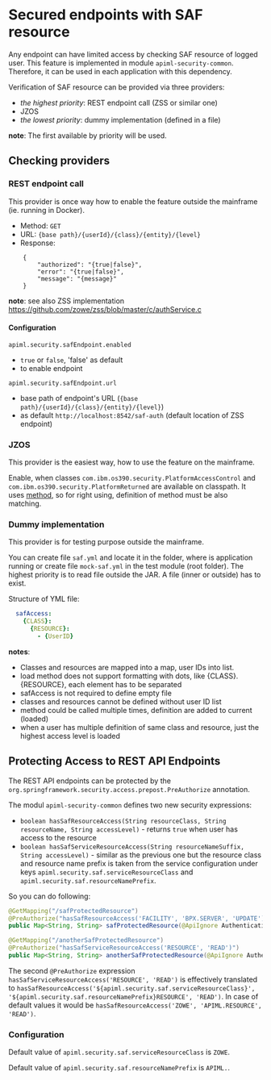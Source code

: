 
# Secured endpoints with SAF resource 

Any endpoint can have limited access by checking SAF resource of logged user. This feature is implemented in module
`apiml-security-common`. Therefore, it can be used in each application with this dependency.

Verification of SAF resource can be provided via three providers:
- _the highest priority_: REST endpoint call (ZSS or similar one)
- JZOS
- _the lowest priority_: dummy implementation (defined in a file)

**note**: The first available by priority will be used.

## Checking providers

### REST endpoint call

This provider is once way how to enable the feature outside the mainframe (ie. running in Docker).

- Method: `GET`
- URL: `{base path}/{userId}/{class}/{entity}/{level}`
- Response:
```json5
    {
        "authorized": "{true|false}",
        "error": "{true|false}",
        "message": "{message}"
    }
```

**note**: see also ZSS implementation https://github.com/zowe/zss/blob/master/c/authService.c

#### Configuration

`apiml.security.safEndpoint.enabled`
- `true` or `false`, 'false' as default
- to enable endpoint

`apiml.security.safEndpoint.url`
- base path of endpoint's URL (`{base path}/{userId}/{class}/{entity}/{level}`) 
- as default `http://localhost:8542/saf-auth` (default location of ZSS endpoint)

### JZOS

This provider is the easiest way, how to use the feature on the mainframe.

Enable, when classes `com.ibm.os390.security.PlatformAccessControl` and `com.ibm.os390.security.PlatformReturned`
are available on classpath. It uses [method](https://www.ibm.com/support/knowledgecenter/SSYKE2_8.0.0/com.ibm.java.zsecurity.api.80.doc/com.ibm.os390.security/com/ibm/os390/security/PlatformAccessControl.html?view=kc#checkPermission-java.lang.String-java.lang.String-java.lang.String-int-), so
for right using, definition of method must be also matching.

### Dummy implementation

This provider is for testing purpose outside the mainframe.

You can create file `saf.yml` and locate it in the folder, where is application running or create file `mock-saf.yml` in the
test module (root folder). The highest priority is to read file outside the JAR. A file (inner or outside) has to exist.

Structure of YML file:
```yaml
  safAccess:
    {CLASS}:
      {RESOURCE}:
        - {UserID}
```

**notes**:
- Classes and resources are mapped into a map, user IDs into list.
- load method does not support formatting with dots, like {CLASS}.{RESOURCE}, each element has to be separated
- safAccess is not required to define empty file
- classes and resources cannot be defined without user ID list
- method could be called multiple times, definition are added to current (loaded)
- when a user has multiple definition of same class and resource, just the highest access level is loaded

## Protecting Access to REST API Endpoints

The REST API endpoints can be protected by the `org.springframework.security.access.prepost.PreAuthorize` annotation.

The modul `apiml-security-common` defines two new security expressions:

- `boolean hasSafResourceAccess(String resourceClass, String resourceName, String accessLevel)` - returns `true` when user has access to the resource
- `boolean hasSafServiceResourceAccess(String resourceNameSuffix, String accessLevel)` - similar as the previous one but the resource class and resource name prefix is taken from the service configuration under keys `apiml.security.saf.serviceResourceClass` and `apiml.security.saf.resourceNamePrefix`.

So you can do following:

```java
@GetMapping("/safProtectedResource")
@PreAuthorize("hasSafResourceAccess('FACILITY', 'BPX.SERVER', 'UPDATE')")
public Map<String, String> safProtectedResource(@ApiIgnore Authentication authentication) { /*...*/ }

@GetMapping("/anotherSafProtectedResource")
@PreAuthorize("hasSafServiceResourceAccess('RESOURCE', 'READ')")
public Map<String, String> anotherSafProtectedResource(@ApiIgnore Authentication authentication) { /*...*/ }
```

The second `@PreAuthorize` expression `hasSafServiceResourceAccess('RESOURCE', 'READ')` is effectively translated to `hasSafResourceAccess('${apiml.security.saf.serviceResourceClass}', '${apiml.security.saf.resourceNamePrefix}RESOURCE', 'READ')`. In case of default values it would be `hasSafResourceAccess('ZOWE', 'APIML.RESOURCE', 'READ')`.

### Configuration

Default value of `apiml.security.saf.serviceResourceClass` is `ZOWE`.

Default value of `apiml.security.saf.resourceNamePrefix` is `APIML.`.
